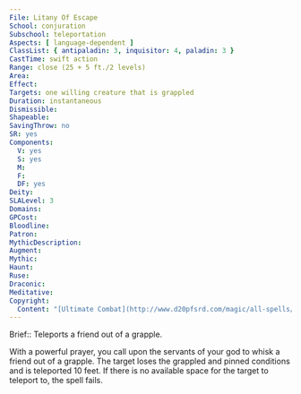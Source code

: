 ```yaml
---
File: Litany Of Escape
School: conjuration
Subschool: teleportation
Aspects: [ language-dependent ]
ClassList: { antipaladin: 3, inquisitor: 4, paladin: 3 }
CastTime: swift action
Range: close (25 + 5 ft./2 levels)
Area: 
Effect: 
Targets: one willing creature that is grappled
Duration: instantaneous
Dismissible: 
Shapeable: 
SavingThrow: no
SR: yes
Components:
  V: yes
  S: yes
  M: 
  F: 
  DF: yes
Deity: 
SLALevel: 3
Domains: 
GPCost: 
Bloodline: 
Patron: 
MythicDescription: 
Augment: 
Mythic: 
Haunt: 
Ruse: 
Draconic: 
Meditative: 
Copyright:
  Content: "[Ultimate Combat](http://www.d20pfsrd.com/magic/all-spells/l/litany-of-escape)"
---
```

Brief:: Teleports a friend out of a grapple.

With a powerful prayer, you call upon the servants of your god to whisk a friend out of a grapple. The target loses the grappled and pinned conditions and is teleported 10 feet. If there is no available space for the target to teleport to, the spell fails.
